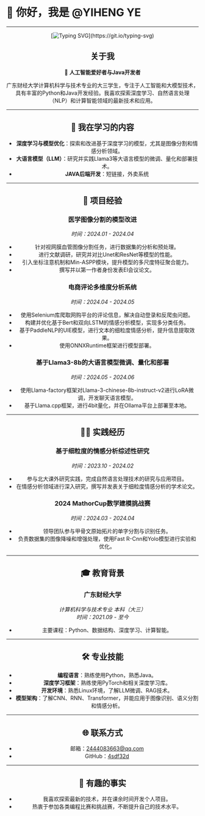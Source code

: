 # 👋 你好，我是 @YIHENG YE

---
<div align="center">

[![Typing SVG](https://readme-typing-svg.herokuapp.com?font=Handlee&center=true&vCenter=true&width=500&height=60&lines=The+traveler+often+arrives%2C+and+the+doer+often+succeeds.)](https://git.io/typing-svg)

## 关于我

🌟 **人工智能爱好者与Java开发者**

广东财经大学计算机科学与技术专业的大三学生，专注于人工智能和大模型技术，具有丰富的Python和Java开发经验。我喜欢探索深度学习、自然语言处理（NLP）和计算智能领域的最新技术和应用。

---

## 🌱 我在学习的内容

- **深度学习与模型优化**：探索和改进基于深度学习的模型，尤其是图像分割和情感分析领域。
- **大语言模型（LLM）**：研究并实践Llama3等大语言模型的微调、量化和部署技术。
- **JAVA后端开发**：短链接，外卖系统

---

## 📂 项目经验

### 医学图像分割的模型改进
*时间：2024.01 - 2024.04*

- 针对视网膜血管图像分割任务，进行数据集的分析和预处理。
- 进行文献调研，研究并对比Unet和ResNet等模型的性能。
- 引入坐标注意机制和Min-ASPP模块，提升模型的多尺度特征聚合能力。
- 撰写并以第一作者身份发表EI会议论文。

### 电商评论多维度分析系统
*时间：2024.04 - 2024.05*

- 使用Selenium库爬取网购平台的评论信息，解决自动登录和反爬虫问题。
- 构建并优化基于Bert和双向LSTM的情感分析模型，实现多分类任务。
- 基于PaddleNLP的UIE模型，进行文本的细粒度情感分析，提升信息提取效果。
- 使用ONNXRuntime框架进行模型部署。

### 基于Llama3-8b的大语言模型微调、量化和部署
*时间：2024.05 - 2024.06*

- 使用Llama-factory框架对Llama-3-chinese-8b-instruct-v2进行LoRA微调，开发聊天语言模型。
- 基于Llama.cpp框架，进行4bit量化，并在Ollama平台上部署至本地。

---

## 👨‍🔬 实践经历

### 基于细粒度的情感分析综述性研究
*时间：2023.10 - 2024.02*

- 参与北大课外研究实践，完成自然语言处理技术的研究与应用项目。
- 在情感分析领域进行深入研究，撰写并发表关于细粒度情感分析的学术论文。

### 2024 MathorCup数学建模挑战赛
*时间：2024.03 - 2024.04*

- 领导团队参与甲骨文原始拓片的单字分割与识别任务。
- 负责数据集的图像降噪和增强处理，使用Fast R-Cnn和Yolo模型进行实验和优化。

---

## 🎓 教育背景

### 广东财经大学
*计算机科学与技术专业 本科（大三）*  
*时间：2021.09 - 至今*

- 主要课程：Python、数据结构、深度学习、计算智能。

---

## 🛠️ 专业技能

- **编程语言**：熟练使用Python，熟悉Java。
- **深度学习框架**：熟练使用PyTorch和相关深度学习库。
- **开发环境**：熟悉Linux环境，了解LLM微调、RAG技术。
- **模型架构**：了解CNN、RNN、Transformer，并能应用于图像识别、语义分割和情感分析。

---

## 🌐 联系方式

- 邮箱：2444083663@qq.com
- GitHub：[4sdf32d](https://github.com/4sdf32d)

---

## 🎉 有趣的事实

- 我喜欢探索最新的技术，并在课余时间开发个人项目。
- 热衷于参加各类编程比赛和挑战赛，不断提升自己的技术水平。

